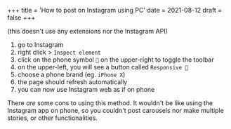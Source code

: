 +++
title = 'How to post on Instagram using PC'
date = 2021-08-12
draft = false
+++

<!-- meta:
- title: How to post on Instagram using PC
- template: archive
- date: 12. August 2021
- tags: features, public, instagram, tutorial
- img-header: https://i.imgur.com/SpH1tbC.jpg
- img-alt: Photo by Laura Chouette on Unsplash
-->

(this doesn't use any extensions nor the Instagram API)

1.  go to Instagram
2.  right click > `Inspect element`
3.  click on the phone symbol `📱` on the upper-right to toggle the toolbar
4.  on the upper-left, you will see a button called `Responsive 🔽`
5.  choose a phone brand (eg. `iPhone X`)
6.  the page should refresh automatically
7.  you can now use Instagram web as if on phone

There _are_ some cons to using this method. It wouldn't be like using the Instagram app on phone, so you couldn't post carousels nor make multiple stories, or other functionalities.
